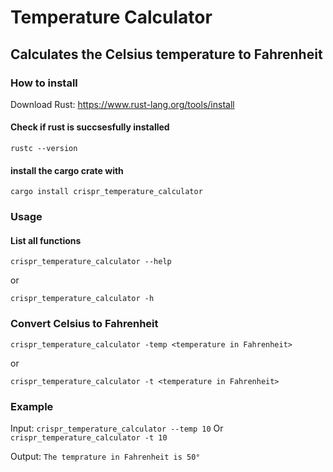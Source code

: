 
# Temperature Calculator

## Calculates the Celsius temperature to Fahrenheit

### How to install

Download Rust:
<https://www.rust-lang.org/tools/install>

#### Check if rust is succsesfully installed

`rustc --version`

#### install the cargo crate with

`cargo install crispr_temperature_calculator`

### Usage

#### List all functions

`crispr_temperature_calculator --help`

or

`crispr_temperature_calculator -h`

### Convert Celsius to Fahrenheit

`crispr_temperature_calculator -temp <temperature in Fahrenheit>`

or

`crispr_temperature_calculator -t <temperature in Fahrenheit>`

### Example

Input:
`crispr_temperature_calculator --temp 10`
Or
`crispr_temperature_calculator -t 10`

Output:
`The temprature in Fahrenheit is 50°`
